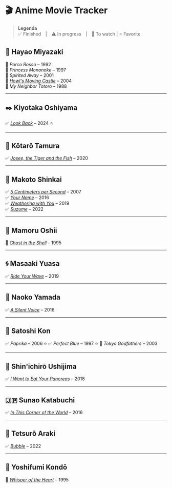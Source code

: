 # 🎬 Anime Movie Tracker

> **Legenda**  
> ✅ Finished | ⚠️ In progress | 📌 To watch | ⭐ Favorite 

## 🌿 Hayao Miyazaki
📌 *Porco Rosso* – 1992  
📌 *Princess Mononoke* – 1997  
📌 *Spirited Away* – 2001  
📌 [*Howl's Moving Castle*](https://www.animesaturn.cx/watch?file=GE-NpM5JDj7xi) – 2004  
📌 *My Neighbor Totoro* – 1988  

---

## ✒️ Kiyotaka Oshiyama  
✅ [*Look Back*](https://www.animesaturn.cx/watch?file=DEjp0cmcTDVEj) – 2024 ⭐

---

## 💐 Kōtarō Tamura  
✅ [*Josee, the Tiger and the Fish*](https://www.animesaturn.cx/watch?file=N-UfhBN_u-g5c) – 2020  

---

## 🌌 Makoto Shinkai  
✅ [*5 Centimeters per Second*](https://www.animesaturn.cx/watch?file=68EwGD2ZeVkM4) – 2007  
✅ [*Your Name*](https://www.animesaturn.cx/watch?file=7jitl1c4P7b) – 2016  
✅ [*Weathering with You*](https://www.animesaturn.cx/watch?file=OsDOsCFi2VR71) – 2019  
✅ [*Suzume*](https://www.animesaturn.cx/watch?file=cizrQmr211H4) – 2022  

---

## 🧠 Mamoru Oshii  
📌 [*Ghost in the Shell*](https://www.animesaturn.cx/watch?file=ravQclGzx_iLP) – 1995  

---

## 🌀 Masaaki Yuasa  
✅ [*Ride Your Wave*](https://www.animesaturn.cx/watch?file=wQTpTF378Ttoe) – 2019  

---

## 🌸 Naoko Yamada  
✅ [*A Silent Voice*](https://www.animesaturn.cx/watch?file=5BiByEOE1uxZH) – 2016  

---

## 🧠 Satoshi Kon  
✅ *Paprika* – 2006 ⭐
✅ *Perfect Blue* – 1997 ⭐
📌 *Tokyo Godfathers* – 2003  

---

## 💖 Shin'ichirō Ushijima  
✅ [*I Want to Eat Your Pancreas*](https://www.animesaturn.cx/watch?file=F7Z-1nL69quUA) – 2018  

---

## 🇯🇵 Sunao Katabuchi  
✅ [*In This Corner of the World*](https://www.animesaturn.cx/watch?file=dK0H6RAeK5na) – 2016  

---

## 🌊 Tetsurō Araki  
✅ [*Bubble*](https://www.animesaturn.cx/watch?file=FgDxRxgxqfxUp) – 2022  

---

## 🎻 Yoshifumi Kondō  
📌 [*Whisper of the Heart*](https://www.animesaturn.cx/watch?file=XzqMfO9mUki91) – 1995  
